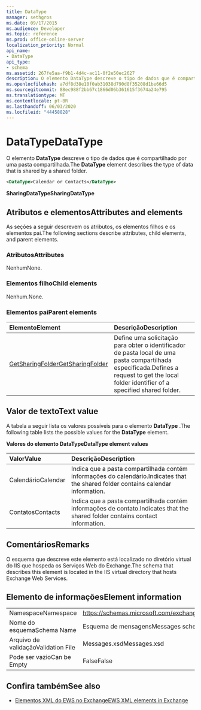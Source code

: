 ```yaml
---
title: DataType
manager: sethgros
ms.date: 09/17/2015
ms.audience: Developer
ms.topic: reference
ms.prod: office-online-server
localization_priority: Normal
api_name:
- DataType
api_type:
- schema
ms.assetid: 267fe5aa-f9b1-4d4c-ac11-0f2e50ec2627
description: O elemento DataType descreve o tipo de dados que é compartilhado por uma pasta compartilhada.
ms.openlocfilehash: a7df8d38e10f0ab31038d790d8f35208d1be66d5
ms.sourcegitcommit: 88ec988f2bb67c1866d06b361615f3674a24e795
ms.translationtype: MT
ms.contentlocale: pt-BR
ms.lasthandoff: 06/03/2020
ms.locfileid: "44458828"
---
```

# <a name="datatype"></a><span data-ttu-id="2c5ab-103">DataType</span><span class="sxs-lookup"><span data-stu-id="2c5ab-103">DataType</span></span>

<span data-ttu-id="2c5ab-104">O elemento **DataType** descreve o tipo de dados que é compartilhado por uma pasta compartilhada.</span><span class="sxs-lookup"><span data-stu-id="2c5ab-104">The **DataType** element describes the type of data that is shared by a shared folder.</span></span> 
  
```xml
<DataType>Calendar or Contacts</DataType>
```

<span data-ttu-id="2c5ab-105">**SharingDataType**</span><span class="sxs-lookup"><span data-stu-id="2c5ab-105">**SharingDataType**</span></span>

## <a name="attributes-and-elements"></a><span data-ttu-id="2c5ab-106">Atributos e elementos</span><span class="sxs-lookup"><span data-stu-id="2c5ab-106">Attributes and elements</span></span>

<span data-ttu-id="2c5ab-107">As seções a seguir descrevem os atributos, os elementos filhos e os elementos pai.</span><span class="sxs-lookup"><span data-stu-id="2c5ab-107">The following sections describe attributes, child elements, and parent elements.</span></span>
  
### <a name="attributes"></a><span data-ttu-id="2c5ab-108">Atributos</span><span class="sxs-lookup"><span data-stu-id="2c5ab-108">Attributes</span></span>

<span data-ttu-id="2c5ab-109">Nenhum</span><span class="sxs-lookup"><span data-stu-id="2c5ab-109">None.</span></span>
  
### <a name="child-elements"></a><span data-ttu-id="2c5ab-110">Elementos filho</span><span class="sxs-lookup"><span data-stu-id="2c5ab-110">Child elements</span></span>

<span data-ttu-id="2c5ab-111">Nenhum.</span><span class="sxs-lookup"><span data-stu-id="2c5ab-111">None.</span></span>
  
### <a name="parent-elements"></a><span data-ttu-id="2c5ab-112">Elementos pai</span><span class="sxs-lookup"><span data-stu-id="2c5ab-112">Parent elements</span></span>

|<span data-ttu-id="2c5ab-113">**Elemento**</span><span class="sxs-lookup"><span data-stu-id="2c5ab-113">**Element**</span></span>|<span data-ttu-id="2c5ab-114">**Descrição**</span><span class="sxs-lookup"><span data-stu-id="2c5ab-114">**Description**</span></span>|
|:-----|:-----|
|[<span data-ttu-id="2c5ab-115">GetSharingFolder</span><span class="sxs-lookup"><span data-stu-id="2c5ab-115">GetSharingFolder</span></span>](getsharingfolder.md) <br/> |<span data-ttu-id="2c5ab-116">Define uma solicitação para obter o identificador de pasta local de uma pasta compartilhada especificada.</span><span class="sxs-lookup"><span data-stu-id="2c5ab-116">Defines a request to get the local folder identifier of a specified shared folder.</span></span>  <br/> |
   
## <a name="text-value"></a><span data-ttu-id="2c5ab-117">Valor de texto</span><span class="sxs-lookup"><span data-stu-id="2c5ab-117">Text value</span></span>

<span data-ttu-id="2c5ab-118">A tabela a seguir lista os valores possíveis para o elemento **DataType** .</span><span class="sxs-lookup"><span data-stu-id="2c5ab-118">The following table lists the possible values for the **DataType** element.</span></span> 
  
<span data-ttu-id="2c5ab-119">**Valores do elemento DataType**</span><span class="sxs-lookup"><span data-stu-id="2c5ab-119">**DataType element values**</span></span>

|<span data-ttu-id="2c5ab-120">**Valor**</span><span class="sxs-lookup"><span data-stu-id="2c5ab-120">**Value**</span></span>|<span data-ttu-id="2c5ab-121">**Descrição**</span><span class="sxs-lookup"><span data-stu-id="2c5ab-121">**Description**</span></span>|
|:-----|:-----|
|<span data-ttu-id="2c5ab-122">Calendário</span><span class="sxs-lookup"><span data-stu-id="2c5ab-122">Calendar</span></span>  <br/> |<span data-ttu-id="2c5ab-123">Indica que a pasta compartilhada contém informações do calendário.</span><span class="sxs-lookup"><span data-stu-id="2c5ab-123">Indicates that the shared folder contains calendar information.</span></span>  <br/> |
|<span data-ttu-id="2c5ab-124">Contatos</span><span class="sxs-lookup"><span data-stu-id="2c5ab-124">Contacts</span></span>  <br/> |<span data-ttu-id="2c5ab-125">Indica que a pasta compartilhada contém informações de contato.</span><span class="sxs-lookup"><span data-stu-id="2c5ab-125">Indicates that the shared folder contains contact information.</span></span>  <br/> |
   
## <a name="remarks"></a><span data-ttu-id="2c5ab-126">Comentários</span><span class="sxs-lookup"><span data-stu-id="2c5ab-126">Remarks</span></span>

<span data-ttu-id="2c5ab-127">O esquema que descreve este elemento está localizado no diretório virtual do IIS que hospeda os Serviços Web do Exchange.</span><span class="sxs-lookup"><span data-stu-id="2c5ab-127">The schema that describes this element is located in the IIS virtual directory that hosts Exchange Web Services.</span></span>
  
## <a name="element-information"></a><span data-ttu-id="2c5ab-128">Elemento de informações</span><span class="sxs-lookup"><span data-stu-id="2c5ab-128">Element information</span></span>

|||
|:-----|:-----|
|<span data-ttu-id="2c5ab-129">Namespace</span><span class="sxs-lookup"><span data-stu-id="2c5ab-129">Namespace</span></span>  <br/> |https://schemas.microsoft.com/exchange/services/2006/messages  <br/> |
|<span data-ttu-id="2c5ab-130">Nome do esquema</span><span class="sxs-lookup"><span data-stu-id="2c5ab-130">Schema Name</span></span>  <br/> |<span data-ttu-id="2c5ab-131">Esquema de mensagens</span><span class="sxs-lookup"><span data-stu-id="2c5ab-131">Messages schema</span></span>  <br/> |
|<span data-ttu-id="2c5ab-132">Arquivo de validação</span><span class="sxs-lookup"><span data-stu-id="2c5ab-132">Validation File</span></span>  <br/> |<span data-ttu-id="2c5ab-133">Messages.xsd</span><span class="sxs-lookup"><span data-stu-id="2c5ab-133">Messages.xsd</span></span>  <br/> |
|<span data-ttu-id="2c5ab-134">Pode ser vazio</span><span class="sxs-lookup"><span data-stu-id="2c5ab-134">Can be Empty</span></span>  <br/> |<span data-ttu-id="2c5ab-135">False</span><span class="sxs-lookup"><span data-stu-id="2c5ab-135">False</span></span>  <br/> |
   
## <a name="see-also"></a><span data-ttu-id="2c5ab-136">Confira também</span><span class="sxs-lookup"><span data-stu-id="2c5ab-136">See also</span></span>

- [<span data-ttu-id="2c5ab-137">Elementos XML do EWS no Exchange</span><span class="sxs-lookup"><span data-stu-id="2c5ab-137">EWS XML elements in Exchange</span></span>](ews-xml-elements-in-exchange.md)

